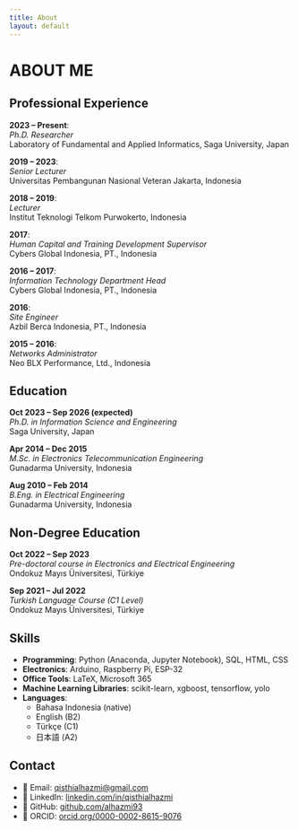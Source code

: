 ```yaml
---
title: About
layout: default
---
```


# ABOUT ME

## Professional Experience

**2023 – Present**:  
*Ph.D. Researcher*  
Laboratory of Fundamental and Applied Informatics, Saga University, Japan

**2019 – 2023**:  
*Senior Lecturer*  
Universitas Pembangunan Nasional Veteran Jakarta, Indonesia

**2018 – 2019**:  
*Lecturer*  
Institut Teknologi Telkom Purwokerto, Indonesia

**2017**:  
*Human Capital and Training Development Supervisor*  
Cybers Global Indonesia, PT., Indonesia

**2016 – 2017**:  
*Information Technology Department Head*  
Cybers Global Indonesia, PT., Indonesia

**2016**:  
*Site Engineer*  
Azbil Berca Indonesia, PT., Indonesia

**2015 – 2016**:  
*Networks Administrator*  
Neo BLX Performance, Ltd., Indonesia

## Education

**Oct 2023 – Sep 2026 (expected)**  
*Ph.D. in Information Science and Engineering*  
Saga University, Japan

**Apr 2014 – Dec 2015**  
*M.Sc. in Electronics Telecommunication Engineering*  
Gunadarma University, Indonesia

**Aug 2010 – Feb 2014**  
*B.Eng. in Electrical Engineering*  
Gunadarma University, Indonesia

## Non-Degree Education

**Oct 2022 – Sep 2023**  
*Pre-doctoral course in Electronics and Electrical Engineering*  
Ondokuz Mayıs Üniversitesi, Türkiye

**Sep 2021 – Jul 2022**  
*Turkish Language Course (C1 Level)*  
Ondokuz Mayıs Üniversitesi, Türkiye

## Skills

- **Programming**: Python (Anaconda, Jupyter Notebook), SQL, HTML, CSS
- **Electronics**: Arduino, Raspberry Pi, ESP-32
- **Office Tools**: LaTeX, Microsoft 365
- **Machine Learning Libraries**: scikit-learn, xgboost, tensorflow, yolo
- **Languages**:  
  - Bahasa Indonesia (native)  
  - English (B2)  
  - Türkçe (C1)  
  - 日本語 (A2)

## Contact

- 📧 Email: [qisthialhazmi@gmail.com](mailto:qisthialhazmi@gmail.com.com)
- 💼 LinkedIn: [linkedin.com/in/qisthialhazmi](https://linkedin.com/in/qisthialhazmi) 
- 🐙 GitHub: [github.com/alhazmi93](https://github.com/alhazmi93) 
- 📘 ORCID: [orcid.org/0000-0002-8615-9076](https://orcid.org/0000-0002-8615-9076) 
